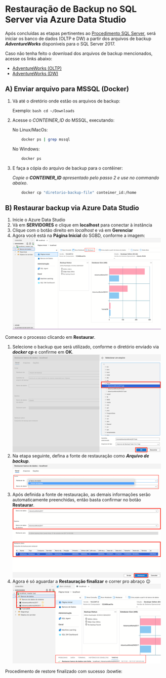 # Restauração de Backup no SQL Server via Azure Data Studio

Após concluídas as etapas pertinentes ao [Procedimento SQL Server](https://github.com/gassantos/MBA-SQLCourse/blob/main/SQLServer/Procedimento.md), será iniciar os banco de dados (OLTP e DW) a partir dos arquivos de backup **_AdventureWorks_** disponíveis para o SQL Server 2017.

Caso não tenha feito o download dos arquivos de backup mencionados, acesse os links abaixo:

* [AdventureWorks (OLTP)](https://github.com/Microsoft/sql-server-samples/releases/download/adventureworks/AdventureWorks2017.bak)
* [AdventureWorks (DW)](https://github.com/Microsoft/sql-server-samples/releases/download/adventureworks/AdventureWorksDW2017.bak)

## **A) Enviar arquivo para MSSQL (Docker)**

1. Vá até o diretório onde estão os arquivos de backup:

    Exemplo: ```bash cd ~/Downloads```

2. Acesse o *CONTEINER_ID* do MSSQL, executando:

    No Linux/MacOs:
    ```bash
        docker ps | grep mssql
    ```
    No Windows:
    ```bash
        docker ps
    ```

3. E faça a cópia do arquivo de backup para o contêiner:

    _Copie o **CONTEINER_ID** apresentado pelo passo 2 e use no commando abaixo_.
    ```bash
        docker cp "diretorio-backup-file" conteiner_id:/home
    ```

## **B) Restaurar backup via Azure Data Studio**

   1. Inicie o Azure Data Studio
   2. Vá em **SERVIDORES** e clique em **localhost** para conectar à instância
   3. Clique com o botão direito em *localhost* e vá em **Gerenciar**
   4. Agora você está na **Página Inicial** do SGBD, conforme a imagem:
   ![Iniciar a restauração](images/Inicia-Restauracao.png)

Comece o processo clicando em **Restaurar**.

   1. Selecione o backup que será utilizado, conforme o diretório enviado via **_docker cp_**  e confirme em **OK**. ![Iniciar a restauração](images/Seleciona-Backup.png)
   2. Na etapa seguinte, defina a fonte de restauração como ***Arquivo de backup***. ![Iniciar a restauração](images/Restaura-Tela1.png)
   3. Após definida a fonte de restauração, as demais informações serão automaticamente preenchidas, então basta confirmar no botão **Restaurar**. ![Iniciar a restauração](images/Restaura-Tela2.png)
   4. Agora é só aguardar a **Restauração finalizar** e correr pro abraço :wink: ![Iniciar a restauração](images/Fim-Restauracao.png)

Procedimento de restore finalizado com sucesso :bowtie:
